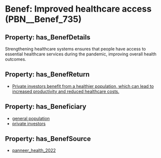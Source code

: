 # Benef: __Improved healthcare access__ (PBN__Benef_735)

## Property: has_BenefDetails

Strengthening healthcare systems ensures that people have access to essential healthcare services during the pandemic, improving overall health outcomes.

## Property: has_BenefReturn

* [Private investors benefit from a healthier population, which can lead to increased productivity and reduced healthcare costs.](../BenefReturn/PBN__BenefReturn_794)

## Property: has_Beneficiary

* [general population](../Stakeholder/PBN__Stakeholder_9)
* [private investors](../Stakeholder/PBN__Stakeholder_89)

## Property: has_BenefSource

* [panneer_health_2022](../Article/PBN__Article_144)

